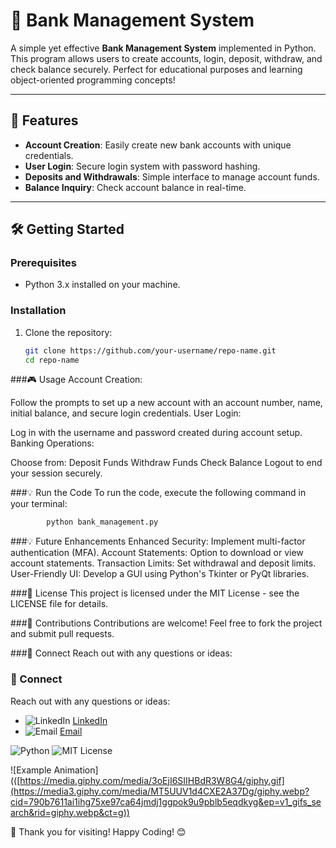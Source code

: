 # 🏦 Bank Management System

A simple yet effective **Bank Management System** implemented in Python. This program allows users to create accounts, login, deposit, withdraw, and check balance securely. Perfect for educational purposes and learning object-oriented programming concepts! 

---

## 🚀 Features

- **Account Creation**: Easily create new bank accounts with unique credentials.
- **User Login**: Secure login system with password hashing.
- **Deposits and Withdrawals**: Simple interface to manage account funds.
- **Balance Inquiry**: Check account balance in real-time.

---

## 🛠️ Getting Started

### Prerequisites
- Python 3.x installed on your machine.

### Installation
1. Clone the repository:
   ```bash
   git clone https://github.com/your-username/repo-name.git
   cd repo-name
###🎮 Usage
Account Creation:

Follow the prompts to set up a new account with an account number, name, initial balance, and secure login credentials.
User Login:

Log in with the username and password created during account setup.
Banking Operations:

Choose from:
Deposit Funds
Withdraw Funds
Check Balance
Logout to end your session securely.

###💡 Run the Code
To run the code, execute the following command in your terminal:
 ```bash
         python bank_management.py
 ```
###💡 Future Enhancements
Enhanced Security: Implement multi-factor authentication (MFA).
Account Statements: Option to download or view account statements.
Transaction Limits: Set withdrawal and deposit limits.
User-Friendly UI: Develop a GUI using Python's Tkinter or PyQt libraries.

###📜 License
This project is licensed under the MIT License - see the LICENSE file for details.

###🤝 Contributions
Contributions are welcome! Feel free to fork the project and submit pull requests.

###💬 Connect
Reach out with any questions or ideas:

### 💬 Connect

Reach out with any questions or ideas:
- ![LinkedIn](https://img.icons8.com/fluency/48/000000/linkedin.png) [LinkedIn](https://www.linkedin.com/in/amal-aji-0a294932b/)
- ![Email](https://img.icons8.com/fluency/48/000000/email.png) [Email](mailto:ajiamal2002@gmail.com)

![Python](https://img.shields.io/badge/Python-3.x-brightgreen)
![MIT License](https://img.shields.io/badge/License-MIT-blue)


![Example Animation](([https://media.giphy.com/media/3oEjI6SIIHBdR3W8G4/giphy.gif](https://media3.giphy.com/media/MT5UUV1d4CXE2A37Dg/giphy.webp?cid=790b7611ai1ihg75xe97ca64jmdj1ggpok9u9pblb5eqdkyg&ep=v1_gifs_search&rid=giphy.webp&ct=g))

🎉 Thank you for visiting!
Happy Coding! 😊







